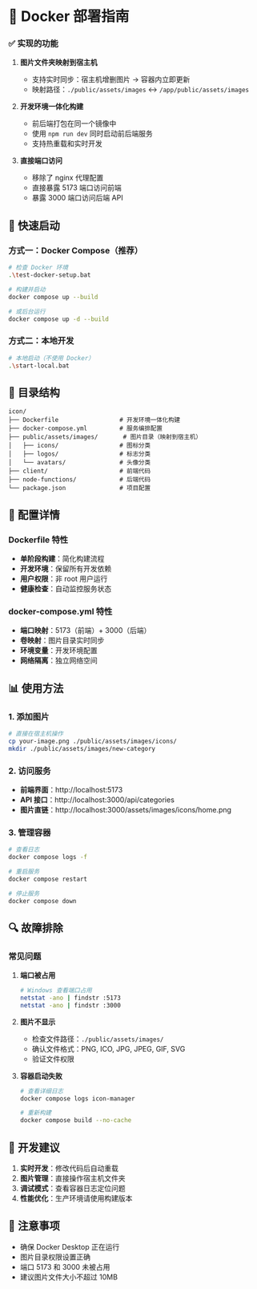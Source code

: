# 🐳 Docker 部署指南

### ✅ 实现的功能

1. **图片文件夹映射到宿主机**
   - 支持实时同步：宿主机增删图片 → 容器内立即更新
   - 映射路径：`./public/assets/images` ↔ `/app/public/assets/images`

2. **开发环境一体化构建**
   - 前后端打包在同一个镜像中
   - 使用 `npm run dev` 同时启动前后端服务
   - 支持热重载和实时开发

3. **直接端口访问**
   - 移除了 nginx 代理配置
   - 直接暴露 5173 端口访问前端
   - 暴露 3000 端口访问后端 API

## 🚀 快速启动

### 方式一：Docker Compose（推荐）

```bash
# 检查 Docker 环境
.\test-docker-setup.bat

# 构建并启动
docker compose up --build

# 或后台运行
docker compose up -d --build
```

### 方式二：本地开发

```bash
# 本地启动（不使用 Docker）
.\start-local.bat
```

## 📁 目录结构

```
icon/
├── Dockerfile                 # 开发环境一体化构建
├── docker-compose.yml         # 服务编排配置
├── public/assets/images/       # 图片目录（映射到宿主机）
│   ├── icons/                 # 图标分类
│   ├── logos/                 # 标志分类
│   └── avatars/               # 头像分类
├── client/                    # 前端代码
├── node-functions/            # 后端代码
└── package.json               # 项目配置
```

## 🔧 配置详情

### Dockerfile 特性
- **单阶段构建**：简化构建流程
- **开发环境**：保留所有开发依赖
- **用户权限**：非 root 用户运行
- **健康检查**：自动监控服务状态

### docker-compose.yml 特性
- **端口映射**：5173（前端）+ 3000（后端）
- **卷映射**：图片目录实时同步
- **环境变量**：开发环境配置
- **网络隔离**：独立网络空间

## 📊 使用方法

### 1. 添加图片
```bash
# 直接在宿主机操作
cp your-image.png ./public/assets/images/icons/
mkdir ./public/assets/images/new-category
```

### 2. 访问服务
- **前端界面**：http://localhost:5173
- **API 接口**：http://localhost:3000/api/categories
- **图片直链**：http://localhost:3000/assets/images/icons/home.png

### 3. 管理容器
```bash
# 查看日志
docker compose logs -f

# 重启服务
docker compose restart

# 停止服务
docker compose down
```

## 🔍 故障排除

### 常见问题

1. **端口被占用**
   ```bash
   # Windows 查看端口占用
   netstat -ano | findstr :5173
   netstat -ano | findstr :3000
   ```

2. **图片不显示**
   - 检查文件路径：`./public/assets/images/`
   - 确认文件格式：PNG, ICO, JPG, JPEG, GIF, SVG
   - 验证文件权限

3. **容器启动失败**
   ```bash
   # 查看详细日志
   docker compose logs icon-manager
   
   # 重新构建
   docker compose build --no-cache
   ```

## 🎯 开发建议

1. **实时开发**：修改代码后自动重载
2. **图片管理**：直接操作宿主机文件夹
3. **调试模式**：查看容器日志定位问题
4. **性能优化**：生产环境请使用构建版本

## 📝 注意事项

- 确保 Docker Desktop 正在运行
- 图片目录权限设置正确
- 端口 5173 和 3000 未被占用
- 建议图片文件大小不超过 10MB